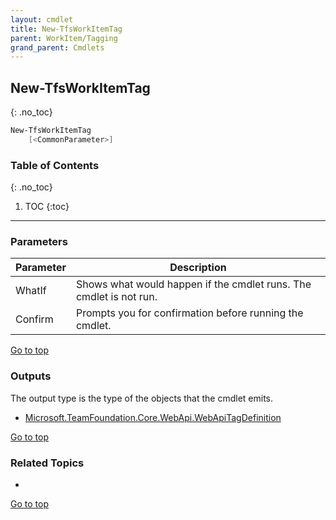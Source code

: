 ```yaml
---
layout: cmdlet
title: New-TfsWorkItemTag
parent: WorkItem/Tagging
grand_parent: Cmdlets
---
```

## New-TfsWorkItemTag
{: .no_toc}



```powershell
New-TfsWorkItemTag
    [<CommonParameter>]

```

### Table of Contents
{: .no_toc}

1. TOC
{:toc}

-----
### Parameters

| Parameter | Description |
|:----------|-------------|
 | WhatIf | Shows what would happen if the cmdlet runs. The cmdlet is not run. |
 | Confirm | Prompts you for confirmation before running the cmdlet. |
 
[Go to top](#new-tfsworkitemtag)

### Outputs

The output type is the type of the objects that the cmdlet emits.

* [Microsoft.TeamFoundation.Core.WebApi.WebApiTagDefinition](https://docs.microsoft.com/en-us/dotnet/api/Microsoft.TeamFoundation.Core.WebApi.WebApiTagDefinition)

[Go to top](#new-tfsworkitemtag)

### Related Topics

* 


[Go to top](#new-tfsworkitemtag)

